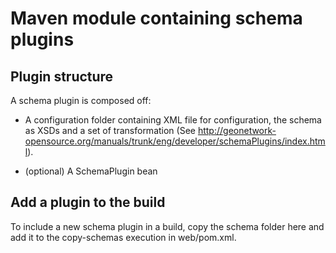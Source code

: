 # Maven module containing schema plugins

## Plugin structure

A schema plugin is composed off:

* A configuration folder containing XML file for configuration,
the schema as XSDs and a set of transformation (See http://geonetwork-opensource.org/manuals/trunk/eng/developer/schemaPlugins/index.html).

* (optional) A SchemaPlugin bean


## Add a plugin to the build

To include a new schema plugin in a build, copy the schema folder
here and add it to the copy-schemas execution in web/pom.xml.


